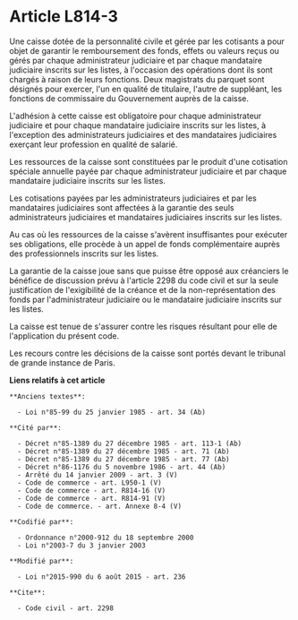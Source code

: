 # Article L814-3

Une caisse dotée de la personnalité civile et gérée par les cotisants a pour objet de garantir le remboursement des fonds,
effets ou valeurs reçus ou gérés par chaque administrateur judiciaire et par chaque mandataire judiciaire inscrits sur les
listes, à l'occasion des opérations dont ils sont chargés à raison de leurs fonctions. Deux magistrats du parquet sont
désignés pour exercer, l'un en qualité de titulaire, l'autre de suppléant, les fonctions de commissaire du Gouvernement
auprès de la caisse. 

L'adhésion à cette caisse est obligatoire pour chaque administrateur judiciaire et pour chaque mandataire judiciaire inscrits
sur les listes, à l'exception des administrateurs judiciaires et des mandataires judiciaires exerçant leur profession en
qualité de salarié. 

Les ressources de la caisse sont constituées par le produit d'une cotisation spéciale annuelle payée par chaque
administrateur judiciaire et par chaque mandataire judiciaire inscrits sur les listes. 

Les cotisations payées par les administrateurs judiciaires et par les mandataires judiciaires sont affectées à la garantie
des seuls administrateurs judiciaires et mandataires judiciaires inscrits sur les listes. 

Au cas où les ressources de la caisse s'avèrent insuffisantes pour exécuter ses obligations, elle procède à un appel de fonds
complémentaire auprès des professionnels inscrits sur les listes. 

La garantie de la caisse joue sans que puisse être opposé aux créanciers le bénéfice de discussion prévu à l'article 2298 du
code civil et sur la seule justification de l'exigibilité de la créance et de la non-représentation des fonds par
l'administrateur judiciaire ou le mandataire judiciaire inscrits sur les listes. 

La caisse est tenue de s'assurer contre les risques résultant pour elle de l'application du présent code. 

Les recours contre les décisions de la caisse sont portés devant le tribunal de grande instance de Paris.

**Liens relatifs à cet article**

	**Anciens textes**:

	  - Loi n°85-99 du 25 janvier 1985 - art. 34 (Ab)

	**Cité par**:

	  - Décret n°85-1389 du 27 décembre 1985 - art. 113-1 (Ab)
	  - Décret n°85-1389 du 27 décembre 1985 - art. 71 (Ab)
	  - Décret n°85-1389 du 27 décembre 1985 - art. 77 (Ab)
	  - Décret n°86-1176 du 5 novembre 1986 - art. 44 (Ab)
	  - Arrêté du 14 janvier 2009 - art. 3 (V)
	  - Code de commerce - art. L950-1 (V)
	  - Code de commerce - art. R814-16 (V)
	  - Code de commerce - art. R814-91 (V)
	  - Code de commerce. - art. Annexe 8-4 (V)

	**Codifié par**:

	  - Ordonnance n°2000-912 du 18 septembre 2000
	  - Loi n°2003-7 du 3 janvier 2003

	**Modifié par**:

	  - Loi n°2015-990 du 6 août 2015 - art. 236

	**Cite**:

	  - Code civil - art. 2298
